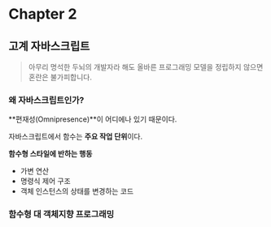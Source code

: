 # Chapter 2

## 고계 자바스크립트

> 아무리 명석한 두뇌의 개발자라 해도 올바른 프로그래밍 모델을 정립하지 않으면 혼란은 불가피합니다.

### 왜 자바스크립트인가?

**편재성(Omnipresence)**이 어디에나 있기 때문이다.

자바스크립트에서 함수는 **주요 작업 단위**이다.



**함수형 스타일에 반하는 행동**

- 가변 연산
- 명령식 제어 구조
- 객체 인스턴스의 상태를 변경하는 코드

### 함수형 대 객체지향 프로그래밍

